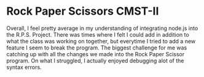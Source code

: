#  Rock Paper Scissors CMST-II

Overall, I feel pretty average in my understanding of integrating node.js into the R.P.S. Project. There was times where I felt I could add in addition to what the class was working on together, but everytime I tried to add a new feature I seem to break the program. The biggest challenge for me was catching up with all the changes we made into the Rock Paper Scissor program. On what I struggled, I actually enjoyed debugging alot of the syntax errors.
